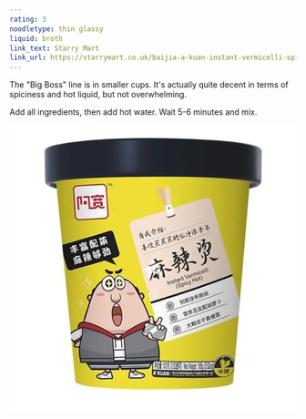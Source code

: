 ```yaml
---
rating: 3
noodletype: thin glassy
liquid: broth
link_text: Starry Mart
link_url: https://starrymart.co.uk/baijia-a-kuan-instant-vermicelli-spicy-hot-flavour-100g.html
---
```


The "Big Boss" line is in smaller cups.  It's actually quite decent in terms of spiciness and hot liquid, but not overwhelming.  

Add all ingredients, then add hot water.  Wait 5-6 minutes and mix.  

![Baijia A-kuan Big Boss Instant Vermicelli Spicy Hot Flavour](images/004.jpg)
